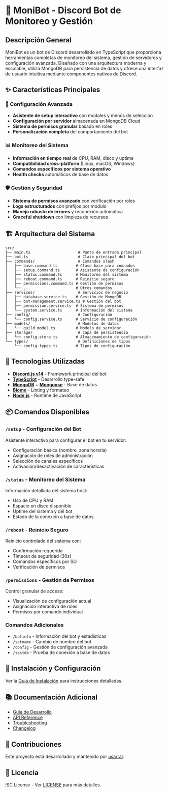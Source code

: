 # 🤖 MoniBot - Discord Bot de Monitoreo y Gestión

## Descripción General

MoniBot es un bot de Discord desarrollado en TypeScript que proporciona herramientas completas de monitoreo del sistema, gestión de servidores y configuración avanzada. Diseñado con una arquitectura moderna y escalable, utiliza MongoDB para persistencia de datos y ofrece una interfaz de usuario intuitiva mediante componentes nativos de Discord.

## ✨ Características Principales

### 🔧 Configuración Avanzada
- **Asistente de setup interactivo** con modales y menús de selección
- **Configuración por servidor** almacenada en MongoDB Cloud
- **Sistema de permisos granular** basado en roles
- **Personalización completa** del comportamiento del bot

### 📊 Monitoreo del Sistema
- **Información en tiempo real** de CPU, RAM, disco y uptime
- **Compatibilidad cross-platform** (Linux, macOS, Windows)
- **Comandos específicos por sistema operativo**
- **Health checks** automáticos de base de datos

### 🛡️ Gestión y Seguridad
- **Sistema de permisos avanzado** con verificación por roles
- **Logs estructurados** con prefijos por módulo
- **Manejo robusto de errores** y reconexión automática
- **Graceful shutdown** con limpieza de recursos

## 🏗️ Arquitectura del Sistema

```
src/
├── main.ts                     # Punto de entrada principal
├── bot.ts                      # Clase principal del bot
├── commands/                   # Comandos slash
│   ├── base.command.ts        # Clase base para comandos
│   ├── setup.command.ts       # Asistente de configuración
│   ├── status.command.ts      # Monitoreo del sistema
│   ├── reboot.command.ts      # Reinicio seguro
│   ├── permissions.command.ts # Gestión de permisos
│   └── ...                    # Otros comandos
├── services/                   # Servicios de negocio
│   ├── database.service.ts    # Gestión de MongoDB
│   ├── bot-management.service.ts # Gestión del bot
│   ├── permission.service.ts  # Sistema de permisos
│   └── system.service.ts      # Información del sistema
├── config/                     # Configuración
│   └── config.service.ts      # Servicio de configuración
├── models/                     # Modelos de datos
│   └── guild.model.ts         # Modelo de servidor
├── storage/                    # Capa de persistencia
│   └── config.store.ts        # Almacenamiento de configuración
└── types/                      # Definiciones de tipos
    └── config.types.ts        # Tipos de configuración
```

## 🚀 Tecnologías Utilizadas

- **[Discord.js v14](https://discord.js.org/)** - Framework principal del bot
- **[TypeScript](https://www.typescriptlang.org/)** - Desarrollo type-safe
- **[MongoDB](https://www.mongodb.com/)** + **[Mongoose](https://mongoosejs.com/)** - Base de datos
- **[Biome](https://biomejs.dev/)** - Linting y formateo
- **[Node.js](https://nodejs.org/)** - Runtime de JavaScript

## 📦 Comandos Disponibles

### `/setup` - Configuración del Bot
Asistente interactivo para configurar el bot en tu servidor:
- Configuración básica (nombre, zona horaria)
- Asignación de roles de administración
- Selección de canales específicos
- Activación/desactivación de características

### `/status` - Monitoreo del Sistema
Información detallada del sistema host:
- Uso de CPU y RAM
- Espacio en disco disponible
- Uptime del sistema y del bot
- Estado de la conexión a base de datos

### `/reboot` - Reinicio Seguro
Reinicio controlado del sistema con:
- Confirmación requerida
- Timeout de seguridad (30s)
- Comandos específicos por SO
- Verificación de permisos

### `/permissions` - Gestión de Permisos
Control granular de acceso:
- Visualización de configuración actual
- Asignación interactiva de roles
- Permisos por comando individual

### Comandos Adicionales
- `/botinfo` - Información del bot y estadísticas
- `/setname` - Cambio de nombre del bot
- `/config` - Gestión de configuración avanzada
- `/testdb` - Prueba de conexión a base de datos

## 🔧 Instalación y Configuración

Ver la [Guía de Instalación](./INSTALLATION.md) para instrucciones detalladas.

## 📚 Documentación Adicional

- [Guía de Desarrollo](./DEVELOPMENT.md)
- [API Reference](./API.md)
- [Troubleshooting](./TROUBLESHOOTING.md)
- [Changelog](./CHANGELOG.md)

## 🤝 Contribuciones

Este proyecto está desarrollado y mantenido por [usarral](https://github.com/usarral).

## 📄 Licencia

ISC License - Ver [LICENSE](../LICENSE) para más detalles.
